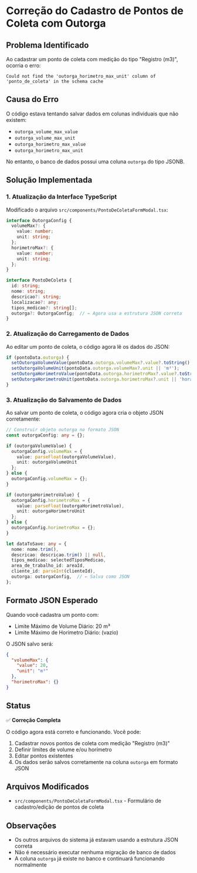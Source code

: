 # Correção do Cadastro de Pontos de Coleta com Outorga

## Problema Identificado

Ao cadastrar um ponto de coleta com medição do tipo "Registro (m3)", ocorria o erro:
```
Could not find the 'outorga_horimetro_max_unit' column of 'ponto_de_coleta' in the schema cache
```

## Causa do Erro

O código estava tentando salvar dados em colunas individuais que não existem:
- `outorga_volume_max_value`
- `outorga_volume_max_unit`
- `outorga_horimetro_max_value`
- `outorga_horimetro_max_unit`

No entanto, o banco de dados possui uma coluna `outorga` do tipo JSONB.

## Solução Implementada

### 1. Atualização da Interface TypeScript

Modificado o arquivo `src/components/PontoDeColetaFormModal.tsx`:

```typescript
interface OutorgaConfig {
  volumeMax?: {
    value: number;
    unit: string;
  };
  horimetroMax?: {
    value: number;
    unit: string;
  };
}

interface PontoDeColeta {
  id: string;
  nome: string;
  descricao?: string;
  localizacao?: any;
  tipos_medicao?: string[];
  outorga?: OutorgaConfig;  // ← Agora usa a estrutura JSON correta
}
```

### 2. Atualização do Carregamento de Dados

Ao editar um ponto de coleta, o código agora lê os dados do JSON:

```typescript
if (pontoData.outorga) {
  setOutorgaVolumeValue(pontoData.outorga.volumeMax?.value?.toString() || '');
  setOutorgaVolumeUnit(pontoData.outorga.volumeMax?.unit || 'm³');
  setOutorgaHorimetroValue(pontoData.outorga.horimetroMax?.value?.toString() || '');
  setOutorgaHorimetroUnit(pontoData.outorga.horimetroMax?.unit || 'horas');
}
```

### 3. Atualização do Salvamento de Dados

Ao salvar um ponto de coleta, o código agora cria o objeto JSON corretamente:

```typescript
// Construir objeto outorga no formato JSON
const outorgaConfig: any = {};

if (outorgaVolumeValue) {
  outorgaConfig.volumeMax = {
    value: parseFloat(outorgaVolumeValue),
    unit: outorgaVolumeUnit
  };
} else {
  outorgaConfig.volumeMax = {};
}

if (outorgaHorimetroValue) {
  outorgaConfig.horimetroMax = {
    value: parseFloat(outorgaHorimetroValue),
    unit: outorgaHorimetroUnit
  };
} else {
  outorgaConfig.horimetroMax = {};
}

let dataToSave: any = {
  nome: nome.trim(),
  descricao: descricao.trim() || null,
  tipos_medicao: selectedTiposMedicao,
  area_de_trabalho_id: areaId,
  cliente_id: parseInt(clienteId),
  outorga: outorgaConfig,  // ← Salva como JSON
};
```

## Formato JSON Esperado

Quando você cadastra um ponto com:
- Limite Máximo de Volume Diário: 20 m³
- Limite Máximo de Horímetro Diário: (vazio)

O JSON salvo será:
```json
{
  "volumeMax": {
    "value": 20,
    "unit": "m³"
  },
  "horimetroMax": {}
}
```

## Status

✅ **Correção Completa**

O código agora está correto e funcionando. Você pode:
1. Cadastrar novos pontos de coleta com medição "Registro (m3)"
2. Definir limites de volume e/ou horímetro
3. Editar pontos existentes
4. Os dados serão salvos corretamente na coluna `outorga` em formato JSON

## Arquivos Modificados

- `src/components/PontoDeColetaFormModal.tsx` - Formulário de cadastro/edição de pontos de coleta

## Observações

- Os outros arquivos do sistema já estavam usando a estrutura JSON correta
- Não é necessário executar nenhuma migração de banco de dados
- A coluna `outorga` já existe no banco e continuará funcionando normalmente
